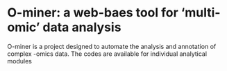 # O-miner: a web-baes tool for ‘multi-omic’ data analysis

O-miner is a project designed to automate the analysis and annotation of complex -omics data. The codes are available for individual analytical modules
